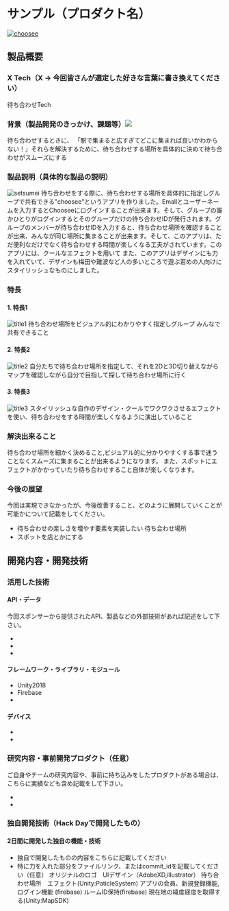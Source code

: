 # サンプル（プロダクト名）

[![choosee](https://user-images.githubusercontent.com/27483723/47263219-07c47300-d538-11e8-8024-edcc8881dbcb.png)](https://www.youtube.com/watch?v=G5rULR53uMk)

## 製品概要
### X Tech（X → 今回皆さんが選定した好きな言葉に書き換えてください）
待ち合わせTech
### 背景（製品開発のきっかけ、課題等）![](https://user-images.githubusercontent.com/27483723/47263220-085d0980-d538-11e8-8969-f021b987c00e.png)
待ち合わせするときに、
「駅で集まると広すぎてどこに集まれば良いかわからない！」それらを解決するために、待ち合わせする場所を具体的に決めて待ち合わせがスムーズにする

### 製品説明（具体的な製品の説明）
![setsumei](https://user-images.githubusercontent.com/27483723/47263221-085d0980-d538-11e8-8d03-9dba272b46fd.png)
待ち合わせをする際に、待ち合わせする場所を具体的に指定しグループで共有できる"choosee"というアプリを作りました。Emallとユーザーネームを入力するとChooseeにログインすることが出来ます。そして、グループの誰かひとりがログインするとそのグループだけの待ち合わせIDが発行されます。グループのメンバーが待ち合わせIDを入力すると、待ち合わせ場所を確認することが出来、みんなが同じ場所に集まることが出来ます。そして、このアプリは、ただ便利なだけでなく待ち合わせする時間が楽しくなる工夫がされています。このアプリには、クールなエフェクトを用いて
また、このアプリはデザインにも力を入れていて、デザインも梅田や難波など人の多いところで遊ぶ若めの人向けにスタイリッシュなものにしました。

### 特長

#### 1. 特長1
![title1](https://user-images.githubusercontent.com/27483723/47263222-08f5a000-d538-11e8-93f7-007165e9d7fc.png)
待ち合わせ場所をビジュアル的にわかりやすく指定しグループ
みんなで共有できること
#### 2. 特長2
![title2](https://user-images.githubusercontent.com/27483723/47263223-08f5a000-d538-11e8-9bcb-e79455c2b665.png)
自分たちで待ち合わせ場所を指定して、それを2Dと3D切り替えながらマップを確認しながら自分で目指して探して待ち合わせ場所に行く
#### 3. 特長3
![title3](https://user-images.githubusercontent.com/27483723/47263224-08f5a000-d538-11e8-856e-14b1f0b5dc3c.png)
スタイリッシュな自作のデザイン・クールでワクワクさせるエフェクトを使い、待ち合わせをする時間が楽しくなるように演出していること
### 解決出来ること
待ち合わせ場所を細かく決めること,ビジュアル的に分かりやすくする事で迷うことなくスムーズに集まることが出来るようになります。
また、スポットにエフェクトがかかっていたり待ち合わせすること自体が楽しくなります。


### 今後の展望
今回は実現できなかったが、今後改善すること、どのように展開していくことが可能かについて記載をしてください。
* 待ち合わせの楽しさを増やす要素を実装したい
待ち合わせ場所
* スポットを店とかにする

## 開発内容・開発技術
### 活用した技術
#### API・データ
今回スポンサーから提供されたAPI、製品などの外部技術があれば記述をして下さい。

* 
* 
* 

#### フレームワーク・ライブラリ・モジュール
* Unity2018
* Firebase
* 
#### デバイス
* 
* 

### 研究内容・事前開発プロダクト（任意）
ご自身やチームの研究内容や、事前に持ち込みをしたプロダクトがある場合は、こちらに実績なども含め記載をして下さい。

* 
* 


### 独自開発技術（Hack Dayで開発したもの）
#### 2日間に開発した独自の機能・技術
* 独自で開発したものの内容をこちらに記載してください
* 特に力を入れた部分をファイルリンク、またはcommit_idを記載してください（任意）
オリジナルのロゴ　UIデザイン（AdobeXD,illustrator）
待ち合わせ場所　エフェクト(Unity:PaticleSystem)
アプリの会員、新規登録機能,ログイン機能 (firebase)
ルームID保持(firebase)
現在地の緯度経度を取得する(Unity:MapSDK)

